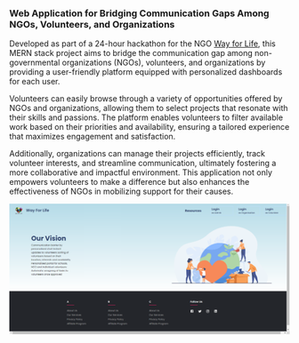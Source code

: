 ### Web Application for Bridging Communication Gaps Among NGOs, Volunteers, and Organizations

Developed as part of a 24-hour hackathon for the NGO [Way for Life](wayforlife.org), this MERN stack project aims to bridge the communication gap among non-governmental organizations (NGOs), volunteers, and organizations by providing a user-friendly platform equipped with personalized dashboards for each user.

Volunteers can easily browse through a variety of opportunities offered by NGOs and organizations, allowing them to select projects that resonate with their skills and passions. The platform enables volunteers to filter available work based on their priorities and availability, ensuring a tailored experience that maximizes engagement and satisfaction.

Additionally, organizations can manage their projects efficiently, track volunteer interests, and streamline communication, ultimately fostering a more collaborative and impactful environment. This application not only empowers volunteers to make a difference but also enhances the effectiveness of NGOs in mobilizing support for their causes.

![](images/project.png)
